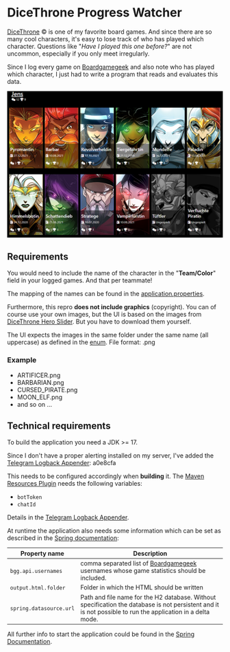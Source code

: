 # DiceThrone Progress Watcher

[DiceThrone](https://shop.dicethrone.com/) &copy; is one of my favorite board games. 
And since there are so many cool characters, it's easy to lose track of who has played which character. 
Questions like "*Have I played this one before?*" are not uncommon, especially if you only meet irregularly.

Since I log every game on [Boardgamegeek](https://boardgamegeek.com/) and also note who has played which character, 
I just had to write a program that reads and evaluates this data.

![Screenshot of the app](doc/overview.png)

## Requirements
You would need to include the name of the character in the "**Team/Color**" field in your logged games. And that per teammate!

The mapping of the names can be found in the [application.properties](src/main/resources/application.properties).

Furthermore, this repro **does not include graphics** (copyright). 
You can of course use your own images, but the UI is based on the images from [DiceThrone Hero Slider](https://shop.dicethrone.com/pages/heroes). 
But you have to download them yourself.

The UI expects the images in the same folder under the same name (all uppercase) as defined in the [enum](src/main/java/de/agiehl/games/dt/generator/model/PlayableCharacters.java).
File format: .png

### Example
* ARTIFICER.png
* BARBARIAN.png
* CURSED_PIRATE.png
* MOON_ELF.png
* and so on ...


## Technical requirements
To build the application you need a JDK >= 17. 

Since I don't have a proper alerting installed on my server, I've added the [Telegram Logback Appender](https://github.com/paolodenti/telegram-logback): a0e8cfa

This needs to be configured accordingly when **building** it. The [Maven Resources Plugin](https://maven.apache.org/plugins/maven-resources-plugin/examples/filter.html) needs the following variables:

* `botToken`
* `chatId`

Details in the [Telegram Logback Appender](https://github.com/paolodenti/telegram-logback).


At runtime the application also needs some information which can be set as described in the [Spring documentation](https://docs.spring.io/spring-boot/docs/current/reference/html/features.html#features.external-config):

| Property name  | Description | 
| ------------- | ------------- |
| `bgg.api.usernames`  | comma separated list of [Boardgamegeek](https://boardgamegeek.com/) usernames whose game statistics should be included. |
| `output.html.folder`  | Folder in which the HTML should be written  | 
| `spring.datasource.url` | Path and file name for the H2 database. Without specification the database is not persistent and it is not possible to run the application in a delta mode. |

All further info to start the application could be found in the [Spring Documentation](https://docs.spring.io/spring-boot/docs/current/reference/html/using.html#using.running-your-application).
